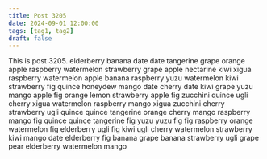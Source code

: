 ```yaml
---
title: Post 3205
date: 2024-09-01 12:00:00
tags: [tag1, tag2]
draft: false
---
```

This is post 3205.
elderberry
banana
date
date
tangerine
grape
orange
apple
raspberry
watermelon
strawberry
grape
apple
nectarine
kiwi
xigua
raspberry
watermelon
apple
banana
raspberry
yuzu
watermelon
kiwi
strawberry
fig
quince
honeydew
mango
date
cherry
date
kiwi
grape
yuzu
mango
apple
fig
orange
lemon
strawberry
apple
fig
zucchini
quince
ugli
cherry
xigua
watermelon
raspberry
mango
xigua
zucchini
cherry
strawberry
ugli
quince
quince
tangerine
orange
cherry
mango
raspberry
mango
fig
quince
quince
tangerine
fig
yuzu
yuzu
fig
fig
raspberry
orange
watermelon
fig
elderberry
ugli
fig
kiwi
ugli
cherry
watermelon
strawberry
kiwi
mango
date
elderberry
fig
banana
grape
banana
strawberry
ugli
grape
pear
elderberry
watermelon
mango
